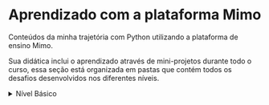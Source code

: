 # Aprendizado com a plataforma Mimo

Conteúdos da minha trajetória com Python utilizando a plataforma de ensino Mimo.

Sua didática inclui o aprendizado através de mini-projetos durante todo o curso, essa seção está organizada em pastas que contém todos os desafios desenvolvidos nos diferentes níveis.


<details>
  <summary> Nível Básico </summary>
  <br>Aqui você encontrará os projetos desenvolvidos em notebooks. Para visualizar, basta clicar no título que faz referência ao assunto estudado e acompanhar o código!
	
  * [Declarando variáveis](https://github.com/lucasferreira-lf00/Python/blob/main/Mimo/01_pythonBasico/01_declarandoVariaveis.ipynb): aprendi como declarar variáveis e usá-las para armazenar diferentes tipos de dados. Os projetos incluem um conversor de quilômetro, um interruptor de luz inteligente e um rastreador de vendas.

</details>
